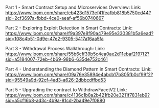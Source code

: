 Part 1 - Smart Contract Setup and Microservices Overview: 
Link: https://www.loom.com/share/eb423d1573ef41feafbb818b5750cd44?sid=2cf3697a-fbbd-4ce0-aeaf-af56b0740667

Part 2 - Exploring Exploit Detection in Smart Contracts:
Link: https://www.loom.com/share/f9a397e8f90a479e95e330381b5a6ead?sid=108c4b51-0d9e-47e2-9305-5417a16aa5fa

Part 3 - Withdrawal Process Walkthrough:
Link: https://www.loom.com/share/55b6cff39b5c4ea0ae2d11ebaf2197f2?sid=a5184007-72eb-4b69-98b6-635de752c461

Part 4 - Understanding the Diamond Pattern in Smart Contracts:
Link: https://www.loom.com/share/09a76e35894e4abcb17b805fb0cf99f2?sid=95549a9d-92cf-4ad3-a626-2dbbcdffbd53

Part 5 - Upgrading the contract to WithdrawFacetV2
Link: https://www.loom.com/share/c4136c1b8a2b421fb20e3211f7831eb9?sid=a5cf16b8-ad3c-4b9a-81cd-2ba49e7f0880